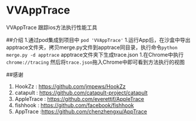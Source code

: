 # VVAppTrace
VVAppTrace 跟踪ios方法执行性能工具

##介绍
1.通过pod集成到项目中 `pod 'VVAppTrace'`
1.运行App后，在沙盒中导出apptrace文件夹，拷贝merge.py文件到apptrace同目录，执行命令`python merge.py -d apptrace` apptrace文件夹下生成trace.json
1.在Chrome中执行`chrome://tracing` 然后将`trace.json`拖入Chrome中即可看到方法执行的视图

##感谢
1. HookZz : https://github.com/jmpews/HookZz
1. catapult : https://github.com/catapult-project/catapult
1. AppleTrace : https://github.com/everettjf/AppleTrace
1. fishhook : https://github.com/facebook/fishhook
1. AppTrace :https://github.com/chenzhengxu/AppTrace
